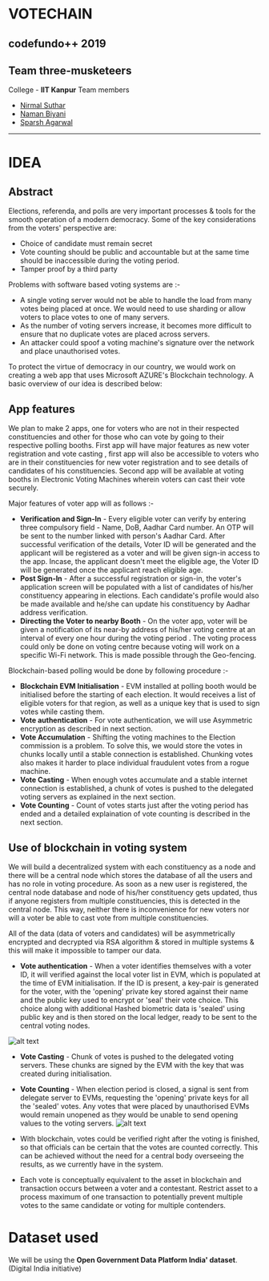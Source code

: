 # VOTECHAIN

codefundo++ 2019
---
## Team three-musketeers
College - **IIT Kanpur**
Team members
* [Nirmal Suthar](https://github.com/nirmal-suthar)
* [Naman Biyani](https://github.com/namanbiyani)
* [Sparsh Agarwal](https://github.com/sparshag21)
---

# IDEA
## Abstract
Elections, referenda, and polls are very important processes & tools for the smooth operation of a modern democracy.
Some of the key considerations from the voters' perspective are:
-  Choice of candidate must remain secret
-  Vote counting should be public and accountable but at the same time should be inaccessible during the voting period.
-  Tamper proof by a third party

Problems with software based voting systems are :-
-  A single voting server would not be able to handle the load from many votes being placed at once. We would need to use sharding or allow voters to place votes to one of many servers.
-  As the number of voting servers increase, it becomes more difficult to ensure that no duplicate votes are placed across servers.
-  An attacker could spoof a voting machine's signature over the network and place unauthorised votes.

To protect the virtue of democracy in our country, we would work on creating a web app that uses Microsoft AZURE's Blockchain technology. A basic overview of our idea is described below: 
## App features
We plan to make 2 apps, one for voters who are not in their respected  constituencies and other for those who can vote by going to their respective polling booths. First app will have major features as new voter registration and vote casting , first app will also be accessible to voters who are in their constituencies for new voter registration and to see details of candidates of his constituencies. Second app will be available at voting booths in Electronic Voting Machines wherein voters can cast their vote securely.


Major features of voter app will as follows :-

- **Verification and Sign-In** - Every eligible voter can verify by entering three compulsory field - Name, DoB, Aadhar Card number. An OTP will be sent to the number linked with person's Aadhar Card. After successful verification of the details, Voter ID will be generated and the applicant will be registered as a voter and will be given sign-in access to the app. Incase, the applicant doesn't meet the eligible age, the Voter ID will be generated once the applicant reach eligible age.
- **Post Sign-In** - After a successful registration or sign-in, the voter's application screen will be populated with a list of candidates of his/her constituency appearing in elections. Each candidate's profile would also be made available and he/she can update his constituency by Aadhar address verification.
-  **Directing the Voter to nearby Booth** - On the voter app, voter will be given a notification of its near-by address of his/her voting centre at an interval of every one hour during the voting period . The voting process could only be done on voting centre because voting will work on a specific Wi-Fi network. This is made possible through the Geo-fencing.

Blockchain-based polling would be done by following procedure :-

- **Blockchain EVM Initialisation** - EVM installed at polling booth would be initialised before the starting of each election. It would receives a list of eligible voters for that region, as well as a unique key that is used to sign votes while casting them.
-  **Vote authentication** - For vote authentication, we will use Asymmetric encryption as described in next section. 
- **Vote Accumulation** -  Shifting the voting machines to the Election commission is a problem. To solve this, we would store the votes in chunks locally until a stable connection is established. Chunking votes also makes it harder to place individual fraudulent votes from a rogue machine. 
- **Vote Casting** - When enough votes accumulate and a stable internet connection is established, a chunk of votes is pushed to the delegated voting servers as explained in the next section.
- **Vote Counting** - Count of votes starts just after the voting period has ended and a detailed explaination of vote counting is described in the next section.

## Use of blockchain in voting system
We will build a decentralized system with each constituency as a node and there will be a central node which stores the database of all the users and has no role in voting procedure. As soon as a new user is registered, the central node database and node of his/her constituency gets updated, thus if anyone registers from multiple constituencies, this is detected in the central node. This way, neither there is inconvenience for new voters nor will a voter be able to cast vote from multiple constituencies. 

All of the data (data of voters and candidates) will be asymmetrically encrypted and decrypted via RSA algorithm & stored in multiple systems & this will make it impossible to tamper our data.

- **Vote authentication** - When a voter identifies themselves with a voter ID, it will verified against the local voter list in EVM, which is populated at the time of EVM initialisation. If the ID is present, a key-pair is generated for the voter, with the 'opening' private key stored against their name and the public key used to encrypt or 'seal' their vote choice. This choice along with additional Hashed biometric data is 'sealed' using public key and is then stored on the local ledger, ready to be sent to the central voting nodes.

![alt text](https://github.com/namanbiyani/VoteChain/blob/master/images/auth.png?raw=true)

- **Vote Casting** - Chunk of votes is pushed to the delegated voting servers. These chunks are signed by the EVM with the key that was created during initialisation.
- **Vote Counting** - When election period is closed, a signal is sent from delegate server to EVMs, requesting the 'opening' private keys for all the 'sealed' votes. Any votes that were placed by unauthorised EVMs would remain unopened as they would be unable to send opening values to the voting servers.
![alt text](https://github.com/namanbiyani/VoteChain/blob/master/images/count.png?raw=true)

- With blockchain, votes could be verified right after the voting is finished, so that officials can be certain that the votes are counted correctly. This can be achieved without the need for a central body overseeing the results, as we currently have in the system.
- Each vote is conceptually equivalent to the asset in blockchain and transaction occurs between a voter and a contestant. Restrict asset to a process maximum of one transaction to potentially prevent multiple votes to the same candidate or voting for multiple contenders.
# Dataset used
We will be using the **Open Government Data Platform India' dataset**. (Digital India initiative)
